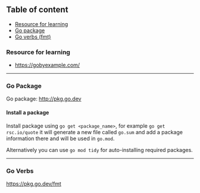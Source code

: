 ## Table of content
- [Resource for learning](https://github.com/nor1c/go-play/blob/main/README.md#resource-for-learning)
- [Go package](https://github.com/nor1c/go-play/blob/main/README.md#go-package)
- [Go verbs (fmt)](https://github.com/nor1c/go-play/blob/main/README.md#go-verbs)

### Resource for learning
- https://gobyexample.com/

<hr>

### Go Package

Go package: http://pkg.go.dev

#### Install a package
Install package using `go get <package_name>`, for example `go get rsc.io/quote`
it will generate a new file called `go.sum` and add a package information there and will be used in `go.mod`.

Alternatively you can use `go mod tidy` for auto-installing required packages.

<hr>

### Go Verbs

https://pkg.go.dev/fmt
